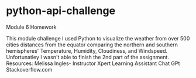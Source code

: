 # python-api-challenge
Module 6 Homework

This module challenge I used Python to visualize the weather from over 500 cities distances from the equator comparing the northern and southern hemispheres' Temperature, Humidity, Cloudiness, and Windspeed. Unfortunatley I wasn't able to finish the 2nd part of the assignment.
Resources:
Melissa Ingles- Instructor
Xpert Learning Assistant
Chat GPt 
Stackoverflow.com
